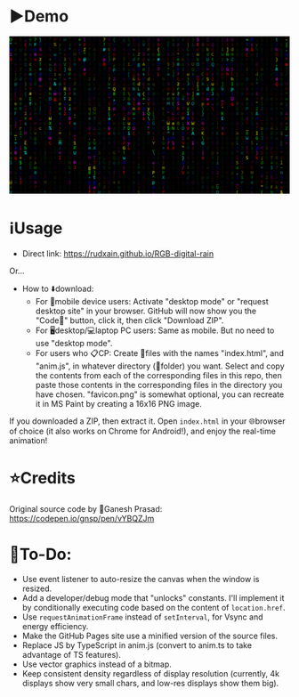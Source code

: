 # ▶️Demo
![](RGB%20Matrix%20demo.png)

# ℹUsage
* Direct link: https://rudxain.github.io/RGB-digital-rain

Or...
* How to ⬇️download:
  + For 📱mobile device users: Activate "desktop mode" or "request desktop site" in your browser. GitHub will now show you the "Code🔽" button, click it, then click "Download ZIP".
  + For 🖥desktop/💻laptop PC users: Same as mobile. But no need to use "desktop mode".
  + For users who 📋CP: Create 📄files with the names "index.html", and "anim.js", in whatever directory (📂folder) you want. Select and copy the contents from each of the corresponding files in this repo, then paste those contents in the corresponding files in the directory you have chosen. "favicon.png" is somewhat optional, you can recreate it in MS Paint by creating a 16x16 PNG image.

If you downloaded a ZIP, then extract it. Open `index.html` in your 🌐browser of choice (it also works on Chrome for Android!), and enjoy the real-time animation!

# ⭐Credits
Original source code by 👤Ganesh Prasad: https://codepen.io/gnsp/pen/vYBQZJm

# 📝To-Do:
* Use event listener to auto-resize the canvas when the window is resized.
* Add a developer/debug mode that "unlocks" constants. I'll implement it by conditionally executing code based on the content of `location.href`.
* Use `requestAnimationFrame` instead of `setInterval`, for Vsync and energy efficiency.
* Make the GitHub Pages site use a minified version of the source files.
* Replace JS by TypeScript in anim.js (convert to anim.ts to take advantage of TS features).
* Use vector graphics instead of a bitmap.
* Keep consistent density regardless of display resolution (currently, 4k displays show very small chars, and low-res displays show them big).
